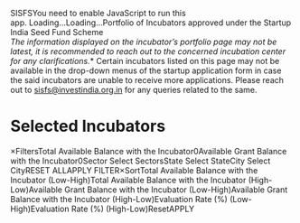 SISFSYou need to enable JavaScript to run this app. Loading...Loading...Portfolio of Incubators approved under the Startup India Seed Fund Scheme   
*The information displayed on the incubator’s portfolio page may not be latest, it is recommended to reach out to the concerned incubation center for any clarifications.** Certain incubators listed on this page may not be available in the drop\-down menus of the startup application form in case the said incubators are unable to receive more applications. Please reach out to [sisfs@investindia.org.in](mailto:sisfs@investindia.org.in) for any queries related to the same.

Selected Incubators
===================

 ×FiltersTotal Available Balance with the Incubator0Available Grant Balance with the Incubator0Sector Select SectorsState Select StateCity Select CityRESET ALLAPPLY FILTER×SortTotal Available Balance with the Incubator (Low\-High)Total Available Balance with the Incubator (High\-Low)Available Grant Balance with the Incubator (Low\-High)Available Grant Balance with the Incubator (High\-Low)Evaluation Rate (%) (Low\-High)Evaluation Rate (%) (High\-Low)ResetAPPLY